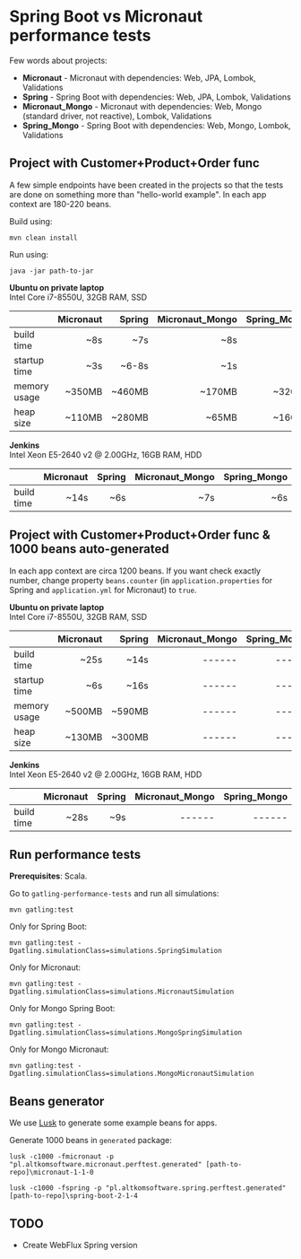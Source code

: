 # Spring Boot vs Micronaut performance tests

Few words about projects:
* **Micronaut** - Micronaut with dependencies: Web, JPA, Lombok, Validations
* **Spring** - Spring Boot with dependencies: Web, JPA, Lombok, Validations
* **Micronaut_Mongo** - Micronaut with dependencies: Web, Mongo (standard driver, not reactive), Lombok, Validations
* **Spring_Mongo** - Spring Boot with dependencies: Web, Mongo, Lombok, Validations

## Project with Customer+Product+Order func

A few simple endpoints have been created in the projects so that the tests are done on something more than "hello-world example".
In each app context are 180-220 beans.

Build using: 
```
mvn clean install
```

Run using:
```
java -jar path-to-jar
```

**Ubuntu on private laptop** \
Intel Core i7-8550U, 32GB RAM, SSD

|                         | Micronaut | Spring | Micronaut_Mongo | Spring_Mongo |
| ----------------------- | ---------:| ------:| ---------------:| ------------:|
| build time              |    ~8s    | ~7s    |    ~8s          | ~7s          |
| startup time            |    ~3s    | ~6-8s  |    ~1s          | ~5s          |
| memory usage            | ~350MB    | ~460MB | ~170MB          | ~320MB       |
| heap size               | ~110MB    | ~280MB | ~65MB           | ~160MB       |

**Jenkins** \
Intel Xeon E5-2640 v2 @ 2.00GHz, 16GB RAM, HDD

|                         | Micronaut | Spring | Micronaut_Mongo | Spring_Mongo |
| ----------------------- | ---------:| ------:| ---------------:| ------------:|
| build time              | ~14s      | ~6s    | ~7s             | ~6s          |

## Project with Customer+Product+Order func & 1000 beans auto-generated

In each app context are circa 1200 beans.
If you want check exactly number, change property `beans.counter` (in `application.properties` for Spring and `application.yml` for Micronaut)  to `true`.

**Ubuntu on private laptop** \
Intel Core i7-8550U, 32GB RAM, SSD

|                         | Micronaut | Spring | Micronaut_Mongo | Spring_Mongo |
| ----------------------- | ---------:| ------:| ---------------:| ------------:|
| build time              | ~25s      | ~14s   | ------          | ------       |
| startup time            | ~6s       | ~16s   | ------          | ------       |
| memory usage            | ~500MB    | ~590MB | ------          | ------       |
| heap size               | ~130MB    | ~300MB | ------          | ------       |

**Jenkins** \
Intel Xeon E5-2640 v2 @ 2.00GHz, 16GB RAM, HDD

|                         | Micronaut | Spring | Micronaut_Mongo | Spring_Mongo |
| ----------------------- | ---------:| ------:| ---------------:| ------------:|
| build time              | ~28s      | ~9s    | ------          | ------       |

## Run performance tests
**Prerequisites**: Scala.

Go to `gatling-performance-tests` and run all simulations:
```
mvn gatling:test
```
Only for Spring Boot:
```
mvn gatling:test -Dgatling.simulationClass=simulations.SpringSimulation
```
Only for Micronaut:
```
mvn gatling:test -Dgatling.simulationClass=simulations.MicronautSimulation
```
Only for Mongo Spring Boot:
```
mvn gatling:test -Dgatling.simulationClass=simulations.MongoSpringSimulation
```
Only for Mongo Micronaut:
```
mvn gatling:test -Dgatling.simulationClass=simulations.MongoMicronautSimulation
```
## Beans generator
We use [Lusk](https://github.com/musketyr/lusk) to generate some example beans for apps.

Generate 1000 beans in `generated` package:
```
lusk -c1000 -fmicronaut -p "pl.altkomsoftware.micronaut.perftest.generated" [path-to-repo]\micronaut-1-1-0

lusk -c1000 -fspring -p "pl.altkomsoftware.spring.perftest.generated" [path-to-repo]\spring-boot-2-1-4
```

## TODO
- Create WebFlux Spring version